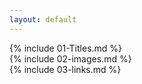 ```yaml
---
layout: default
---
```


{% include 01-Titles.md %}
<br>
{% include 02-images.md %}
<br>
{% include 03-links.md %}

